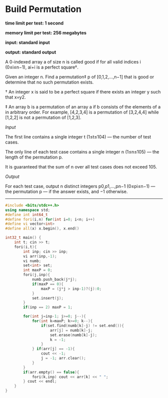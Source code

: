 # Build Permutation

**time limit per test: 1 second**

**memory limit per test: 256 megabytes**

**input: standard input**

**output: standard output**

A 0-indexed array a of size n is called good if for all valid indices i (0≤i≤n−1), ai+i is a perfect square†.

Given an integer n. Find a permutation‡ p of [0,1,2,…,n−1] that is good or determine that no such permutation exists.

† An integer x is said to be a perfect square if there exists an integer y such that x=y2.

‡ An array b is a permutation of an array a if b consists of the elements of a in arbitrary order. For example, [4,2,3,4] is a permutation of [3,2,4,4] while [1,2,2] is not a permutation of [1,2,3].

_Input_

The first line contains a single integer t (1≤t≤104) — the number of test cases.

The only line of each test case contains a single integer n (1≤n≤105) — the length of the permutation p.

It is guaranteed that the sum of n over all test cases does not exceed 105.

_Output_

For each test case, output n distinct integers p0,p1,…,pn−1 (0≤pi≤n−1) — the permutation p — if the answer exists, and −1 otherwise.

___

```cpp
#include <bits/stdc++.h>
using namespace std;
#define int int64_t
#define fori(i,n) for(int i=0; i<n; i++)
#define vi vector<int>
#define all(x) x.begin(), x.end()

int32_t main() {
    int t; cin >> t;
    fori(i,t){
        int inp; cin >> inp;
        vi arr(inp,-1);
        vi numb;
        set<int> set;
        int maxP = 0;
        fori(j,inp){
            numb.push_back(j*j);
            if(maxP == 0){
                maxP = (j*j > inp-1)?(j):0;
            }
            set.insert(j);
        }
        if(inp == 2) maxP = 1;

        for(int j=inp-1; j>=0; j--){
            for(int k=maxP; k>=0; k--){
                if(set.find(numb[k]-j) != set.end()){
                    arr[j] = numb[k]-j;
                    set.erase(numb[k]-j);
                    k = -1;
                }
            } if(arr[j] == -1){
                cout << -1;
                j = -1; arr.clear();
            }
        }
        if(arr.empty() == false){
            fori(k,inp) cout << arr[k] << " ";
        } cout << endl;
    }
} 
```
